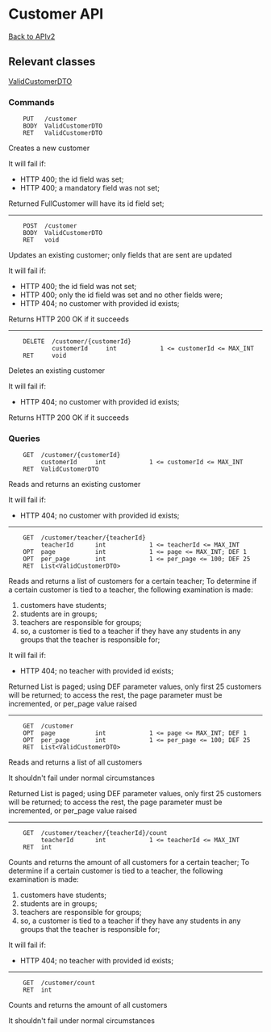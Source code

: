 # Customer API

[Back to APIv2](./APIv2.md)

## Relevant classes

[ValidCustomerDTO](../../src/main/java/com/superum/api/customer/ValidCustomerDTO.java)

### Commands

<a name="create"><a>
```
    PUT   /customer
    BODY  ValidCustomerDTO
    RET   ValidCustomerDTO
```

Creates a new customer

It will fail if:
* HTTP 400; the id field was set;
* HTTP 400; a mandatory field was not set;

Returned FullCustomer will have its id field set;

------

<a name="update"><a>
```
    POST  /customer
    BODY  ValidCustomerDTO
    RET   void
```

Updates an existing customer; only fields that are sent are updated

It will fail if:
* HTTP 400; the id field was not set;
* HTTP 400; only the id field was set and no other fields were;
* HTTP 404; no customer with provided id exists;

Returns HTTP 200 OK if it succeeds

------

<a name="delete"><a>
```
    DELETE  /customer/{customerId}
            customerId     int            1 <= customerId <= MAX_INT
    RET     void
```

Deletes an existing customer

It will fail if:
* HTTP 404; no customer with provided id exists;

Returns HTTP 200 OK if it succeeds

### Queries

<a name="read"><a>
```
    GET  /customer/{customerId}
         customerId     int            1 <= customerId <= MAX_INT
    RET  ValidCustomerDTO
```

Reads and returns an existing customer

It will fail if:
* HTTP 404; no customer with provided id exists;

------

<a name="read-for-teacher"><a>
```
    GET  /customer/teacher/{teacherId}
         teacherId      int            1 <= teacherId <= MAX_INT
    OPT  page           int            1 <= page <= MAX_INT; DEF 1
    OPT  per_page       int            1 <= per_page <= 100; DEF 25
    RET  List<ValidCustomerDTO>
```

Reads and returns a list of customers for a certain teacher;
To determine if a certain customer is tied to a teacher, the following examination is made:

1. customers have students;
2. students are in groups;
3. teachers are responsible for groups;
4. so, a customer is tied to a teacher if they have any students in any groups that the teacher is responsible for;

It will fail if:
* HTTP 404; no teacher with provided id exists;

Returned List is paged; using DEF parameter values, only first 25 customers will be returned; to access the rest,
the page parameter must be incremented, or per_page value raised

------

<a name="read-all"><a>
```
    GET  /customer
    OPT  page           int            1 <= page <= MAX_INT; DEF 1
    OPT  per_page       int            1 <= per_page <= 100; DEF 25
    RET  List<ValidCustomerDTO>
```

Reads and returns a list of all customers

It shouldn't fail under normal circumstances

Returned List is paged; using DEF parameter values, only first 25 customers will be returned; to access the rest,
the page parameter must be incremented, or per_page value raised

------

<a name="count-for-teacher"><a>
```
    GET  /customer/teacher/{teacherId}/count
         teacherId      int            1 <= teacherId <= MAX_INT
    RET  int
```

Counts and returns the amount of all customers for a certain teacher;
To determine if a certain customer is tied to a teacher, the following examination is made:

1) customers have students;
2) students are in groups;
3) teachers are responsible for groups;
4) so, a customer is tied to a teacher if they have any students in any groups that the teacher is responsible for;

It will fail if:
* HTTP 404; no teacher with provided id exists;

------

<a name="count-all"><a>
```
    GET  /customer/count
    RET  int
```

Counts and returns the amount of all customers

It shouldn't fail under normal circumstances
